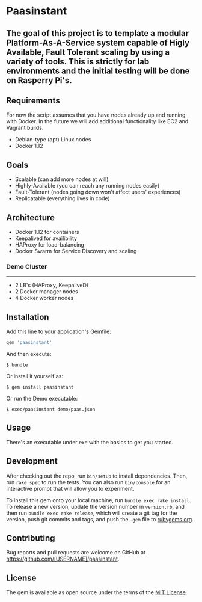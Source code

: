 # Paasinstant

The goal of this project is to template a modular Platform-As-A-Service system capable of Higly Available, Fault Tolerant scaling by using a variety of tools. This is strictly for lab environments and the initial testing will be done on Rasperry Pi's.
------------

## Requirements
For now the script assumes that you have nodes already up and running with Docker. In the future we will add additional functionality like EC2 and Vagrant builds.
- Debian-type (apt) Linux nodes
- Docker 1.12

## Goals
- Scalable (can add more nodes at will)
- Highly-Available (you can reach any running nodes easily)
- Fault-Tolerant (nodes going down won't affect users' experiences)
- Replicatable (everything lives in code)

## Architecture
- Docker 1.12 for containers
- Keepalived for availibility
- HAProxy for load-balancing
- Docker Swarm for Service Discovery and scaling

### Demo Cluster
------------
- 2 LB's (HAProxy, KeepaliveD)
- 2 Docker manager nodes
- 4 Docker worker nodes

## Installation

Add this line to your application's Gemfile:

```ruby
gem 'paasinstant'
```

And then execute:

    $ bundle

Or install it yourself as:

    $ gem install paasinstant

Or run the Demo executable:

    $ exec/paasinstant demo/paas.json

## Usage

There's an executable under exe with the basics to get you started.

## Development

After checking out the repo, run `bin/setup` to install dependencies. Then, run `rake spec` to run the tests. You can also run `bin/console` for an interactive prompt that will allow you to experiment.

To install this gem onto your local machine, run `bundle exec rake install`. To release a new version, update the version number in `version.rb`, and then run `bundle exec rake release`, which will create a git tag for the version, push git commits and tags, and push the `.gem` file to [rubygems.org](https://rubygems.org).

## Contributing

Bug reports and pull requests are welcome on GitHub at https://github.com/[USERNAME]/paasinstant.


## License

The gem is available as open source under the terms of the [MIT License](http://opensource.org/licenses/MIT).

